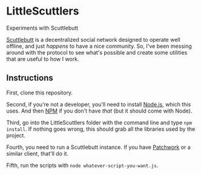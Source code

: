 # LittleScuttlers
Experiments with Scuttlebutt

[Scuttlebutt](https://www.scuttlebutt.nz/) is a decentralized social network designed to operate well offline, and just _happens_ to have a nice community.  So, I've been messing around with the protocol to see what's possible and create some utilities that are useful to how I work.

## Instructions

First, clone this repository.

Second, if you're not a developer, you'll need to install [Node.js](https://nodejs.org/en/), which this uses.  And then [NPM](https://www.npmjs.com/get-npm) if you don't have _that_ (but it should come with Node).

Third, go into the LittleScuttlers folder with the command line and type `npm install`.  If nothing goes wrong, this should grab all the libraries used by the project.

Fourth, you need to run a Scuttlebutt instance.  If you have [Patchwork](https://ahdinosaur.github.io/patchwork-downloader/) or a similar client, that'll do it.

Fifth, run the scripts with `node whatever-script-you-want.js`.

